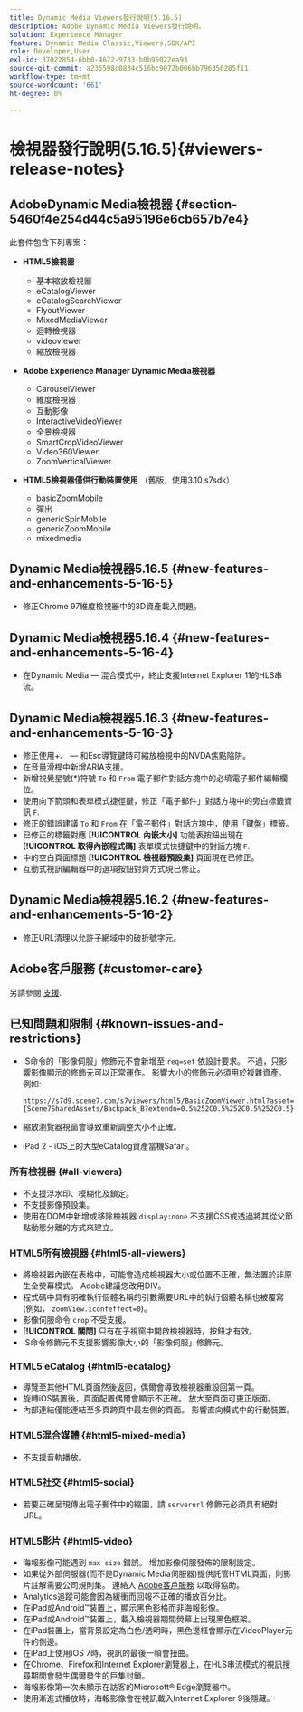 ```yaml
---
title: Dynamic Media Viewers發行說明(5.16.5)
description: Adobe Dynamic Media Viewers發行說明。
solution: Experience Manager
feature: Dynamic Media Classic,Viewers,SDK/API
role: Developer,User
exl-id: 37022854-6bb0-4672-9733-b0b95022ea93
source-git-commit: a235598c0834c516bc9072b006bb796356205f11
workflow-type: tm+mt
source-wordcount: '661'
ht-degree: 0%

---
```


# 檢視器發行說明(5.16.5){#viewers-release-notes}

<!-- Updated March 03, 2022 for the 5.16.5 release. Contact is Deepa Gupta-->

<!-- hide: yes
hidefromtoc: yes-->

<!-- robots: noindex
googlebot: noindex -->

## AdobeDynamic Media檢視器 {#section-5460f4e254d44c5a95196e6cb657b7e4}

此套件包含下列專案：

* **HTML5檢視器**

   * 基本縮放檢視器
   * eCatalogViewer
   * eCatalogSearchViewer
   * FlyoutViewer
   * MixedMediaViewer
   * 迴轉檢視器
   * videoviewer
   * 縮放檢視器

* **Adobe Experience Manager Dynamic Media檢視器**

   * CarouselViewer
   * 維度檢視器
   * 互動影像
   * InteractiveVideoViewer
   * 全景檢視器
   * SmartCropVideoViewer
   * Video360Viewer
   * ZoomVerticalViewer

* **HTML5檢視器僅供行動裝置使用** （舊版，使用3.10 s7sdk）

   * basicZoomMobile
   * 彈出
   * genericSpinMobile
   * genericZoomMobile
   * mixedmedia


## Dynamic Media檢視器5.16.5 {#new-features-and-enhancements-5-16-5}

* 修正Chrome 97維度檢視器中的3D資產載入問題。

## Dynamic Media檢視器5.16.4 {#new-features-and-enhancements-5-16-4}

* 在Dynamic Media — 混合模式中，終止支援Internet Explorer 11的HLS串流。

## Dynamic Media檢視器5.16.3 {#new-features-and-enhancements-5-16-3}

* 修正使用+、 — 和Esc導覽鍵時可縮放檢視中的NVDA焦點陷阱。 <!-- (CQ-4290719) -->
* 在音量滑桿中新增ARIA支援。 <!--  (CQ-4324080) -->
* 新增視覺星號(*)符號 `To` 和 `From` 電子郵件對話方塊中的必填電子郵件編輯欄位。 <!-- (CQ-4290935) -->
* 使用向下箭頭和表單模式捷徑鍵，修正「電子郵件」對話方塊中的旁白標籤資訊 `F`. <!-- (CQ-4290934) -->
* 修正的錯誤建議 `To` 和 `From` 在「電子郵件」對話方塊中，使用「鍵盤」標籤。 <!-- (CQ-4290930) -->
* 已修正的標籤對應 **[!UICONTROL 內嵌大小]** 功能表按鈕出現在 **[!UICONTROL 取得內嵌程式碼]** 表單模式快捷鍵中的對話方塊 `F`. <!-- (CQ-4290929) -->
* 中的空白頁面標題 **[!UICONTROL 檢視器預設集]** 頁面現在已修正。 <!-- (CQ-4290936) -->
* 互動式視訊編輯器中的選項按鈕對齊方式現已修正。 <!-- (CQ-4330159) -->

## Dynamic Media檢視器5.16.2 {#new-features-and-enhancements-5-16-2}

* 修正URL清理以允許子網域中的破折號字元。 <!-- (CQ-4327691) -->

## Adobe客戶服務 {#customer-care}

另請參閱 [支援](https://experienceleague.adobe.com/docs/dynamic-media-classic/using/intro/support.html#intro).

## 已知問題和限制 {#known-issues-and-restrictions}

* IS命令的「影像伺服」修飾元不會新增至 `req=set` 依設計要求。 不過，只影響影像顯示的修飾元可以正常運作。 影響大小的修飾元必須用於複雜資產。 例如: 

   `https://s7d9.scene7.com/s7viewers/html5/BasicZoomViewer.html?asset= {Scene7SharedAssets/Backpack_B?extendn=0.5%252C0.5%252C0.5%252C0.5}`

* 縮放瀏覽器視窗會導致重新調整大小不正確。
* iPad 2 - iOS上的大型eCatalog資產當機Safari。

### 所有檢視器 {#all-viewers}

* 不支援浮水印、模糊化及鎖定。
* 不支援影像預設集。
* 使用在DOM中新增或移除檢視器 `display:none` 不支援CSS或透過將其從父節點動態分離的方式來建立。

### HTML5所有檢視器 {#html5-all-viewers}

* 將檢視器內嵌在表格中，可能會造成檢視器大小或位置不正確，無法置於非原生全熒幕模式。 Adobe建議您改用DIV。
* 程式碼中具有明確執行個體名稱的引數需要URL中的執行個體名稱也被覆寫(例如， `zoomView.iconfeffect=0`)。
* 影像伺服命令 `crop` 不受支援。
* **[!UICONTROL 關閉]** 只有在子視窗中開啟檢視器時，按鈕才有效。
* IS命令修飾元不支援影響影像大小的「影像伺服」修飾元。

### HTML5 eCatalog {#html5-ecatalog}

* 導覽至其他HTML頁面然後返回，偶爾會導致檢視器重設回第一頁。
* 旋轉iOS裝置後，頁面配置偶爾會顯示不正確。 放大至頁面可更正版面。
* 內部連結僅能連結至多頁跨頁中最左側的頁面。 影響直向模式中的行動裝置。

### HTML5混合媒體 {#html5-mixed-media}

* 不支援音軌播放。

### HTML5社交 {#html5-social}

* 若要正確呈現傳出電子郵件中的縮圖，請 `serverurl` 修飾元必須具有絕對URL。

### HTML5影片 {#html5-video}

* 海報影像可能遇到 `max size` 錯誤。 增加影像伺服發佈的限制設定。
* 如果從外部伺服器(而不是Dynamic Media伺服器)提供託管HTML頁面，則影片註解需要公司規則集。 連絡人 [Adobe客戶服務](https://experienceleague.adobe.com/docs/dynamic-media-classic/using/intro/support.html#intro) 以取得協助。
* Analytics追蹤可能會因為緩衝而回報不正確的播放百分比。
* 在iPad或Android™裝置上，顯示黑色影格而非海報影像。
* 在iPad或Android™裝置上，載入檢視器期間熒幕上出現黑色框架。
* 在iPad裝置上，當背景設定為白色/透明時，黑色邊框會顯示在VideoPlayer元件的側邊。
* 在iPad上使用iOS 7時，視訊的最後一幀會扭曲。
* 在Chrome、Firefox和Internet Explorer瀏覽器上，在HLS串流模式的視訊搜尋期間會發生偶爾發生的巨集封鎖。
* 海報影像第一次未顯示在訪客的Microsoft® Edge瀏覽器中。
* 使用漸進式播放時，海報影像會在視訊載入Internet Explorer 9後隱藏。
